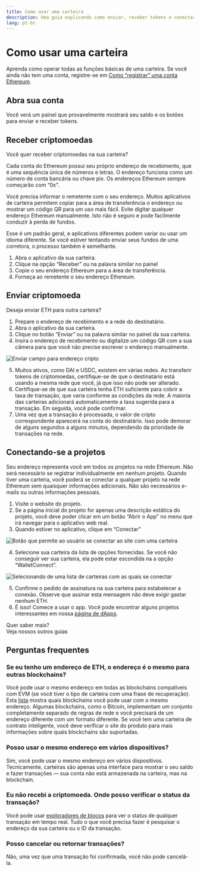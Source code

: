 ```yaml
---
title: Como usar uma carteira
description: Uma guia explicando como enviar, receber tokens e conectar-se aos projetos da web3.
lang: pt-br
---
```


# Como usar uma carteira

Aprenda como operar todas as funções básicas de uma carteira. Se você ainda não tem uma conta, registre-se em [Como “registrar” uma conta Ethereum](/guides/how-to-register-an-ethereum-account/).

## Abra sua conta

Você verá um painel que provavelmente mostrará seu saldo e os botões para enviar e receber tokens.

## Receber criptomoedas

Você quer receber criptomoedas na sua carteira?

Cada conta do Ethereum possui seu próprio endereço de recebimento, que é uma sequência única de números e letras. O endereço funciona como um número de conta bancária ou chave pix. Os endereços Ethereum sempre começarão com “0x”.

Você precisa informar o remetente com o seu endereço. Muitos aplicativos de carteira permitem copiar para a área de transferência o endereço ou mostrar um código QR para um uso mais fácil. Evite digitar qualquer endereço Ethereum manualmente. Isto não é seguro e pode facilmente conduzir à perda de fundos.

Esse é um padrão geral, e aplicativos diferentes podem variar ou usar um idioma diferente. Se você estiver tentando enviar seus fundos de uma corretora, o processo também é semelhante.

1. Abra o aplicativo da sua carteira.
2. Clique na opção “Receber” ou na palavra similar no painel
3. Copie o seu endereço Ethereum para a área de transferência.
4. Forneça ao remetente o seu endereço Ethereum.

## Enviar criptomoeda

Deseja enviar ETH para outra carteira?

1. Prepare o endereço de recebimento e a rede do destinatário.
2. Abra o aplicativo da sua carteira.
3. Clique no botão “Enviar” ou na palavra similar no painel da sua carteira.
4. Insira o endereço de recebimento ou digitalize um código QR com a sua câmera para que você não precise escrever o endereço manualmente.

![Enviar campo para endereço cripto](./send.png)
<br/>

5. Muitos ativos, como DAI e USDC, existem em várias redes. Ao transferir tokens de criptomoedas, certifique-se de que o destinatário está usando a mesma rede que você, já que isso não pode ser alterado.
6. Certifique-se de que sua carteira tenha ETH suficiente para cobrir a taxa de transação, que varia conforme as condições da rede. A maioria das carteiras adicionará automaticamente a taxa sugerida para a transação. Em seguida, você pode confirmar.
7. Uma vez que a transação é processada, o valor de cripto correspondente aparecerá na conta do destinatário. Isso pode demorar de alguns segundos a alguns minutos, dependendo da prioridade de transações na rede.

## Conectando-se a projetos

Seu endereço representa você em todos os projetos na rede Ethereum. Não será necessário se registrar individualmente em nenhum projeto. Quando tiver uma carteira, você poderá se conectar a qualquer projeto na rede Ethereum sem quaisquer informações adicionais. Não são necessários e-mails ou outras informações pessoais.

1. Visite o website do projeto.
2. Se a página inicial do projeto for apenas uma descrição estática do projeto, você deve poder clicar em um botão “Abrir o App” no menu que irá navegar para o aplicativo web real.
3. Quando estiver no aplicativo, clique em “Conectar”

![Botão que permite ao usuário se conectar ao site com uma carteira](./connect1.png)

4. Selecione sua carteira da lista de opções fornecidas. Se você não conseguir ver sua carteira, ela pode estar escondida na a opção “WalletConnect”.

![Selecionando de uma lista de carteiras com as quais se conectar](./connect2.png)

5. Confirme o pedido de assinatura na sua carteira para estabelecer a conexão. Observe que assinar esta mensagem não deve exigir gastar nenhum ETH.
6. É isso! Comece a usar o app. Você pode encontrar alguns projetos interessantes em nossa [página de dApps](/dapps/#explore). <br />

<InfoBanner shouldSpaceBetween emoji=":eyes:">
  <div>Quer saber mais?</div>
  <ButtonLink to="/guides/">
    Veja nossos outros guias
  </ButtonLink>
</InfoBanner>

## Perguntas frequentes

### Se eu tenho um endereço de ETH, o endereço é o mesmo para outras blockchains?

Você pode usar o mesmo endereço em todas as blockchains compatíveis com EVM (se você tiver o tipo de carteira com uma frase de recuperação). Esta [lista](https://chainlist.org/) mostra quais blockchains você pode usar com o mesmo endereço. Algumas blockchains, como o Bitcoin, implementam um conjunto completamente separado de regras de rede e você precisará de um endereço diferente com um formato diferente. Se você tem uma carteira de contrato inteligente, você deve verificar o site do produto para mais informações sobre quais blockchains são suportadas.

### Posso usar o mesmo endereço em vários dispositivos?

Sim, você pode usar o mesmo endereço em vários dispositivos. Tecnicamente, carteiras são apenas uma interface para mostrar o seu saldo e fazer transações — sua conta não está armazenada na carteira, mas na blockchain.

### Eu não recebi a criptomoeda. Onde posso verificar o status da transação?

Você pode usar [exploradores de blocos](https://ethereum.org/en/developers/docs/data-and-analytics/block-explorers/) para ver o status de qualquer transação em tempo real. Tudo o que você precisa fazer é pesquisar o endereço da sua carteira ou o ID da transação.

### Posso cancelar ou retornar transações?

Não, uma vez que uma transação foi confirmada, você não pode cancelá-la.
